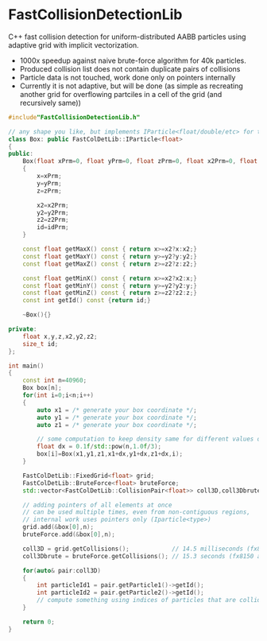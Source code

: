 # FastCollisionDetectionLib
C++ fast collision detection for uniform-distributed AABB particles using adaptive grid with implicit vectorization.

- 1000x speedup against naive brute-force algorithm for 40k particles.
- Produced collision list does not contain duplicate pairs of collisions
- Particle data is not touched, work done only on pointers internally
- Currently it is not adaptive, but will be done (as simple as recreating another grid for overflowing partciles in a cell of the grid (and recursively same))

```C++
#include"FastCollisionDetectionLib.h"

// any shape you like, but implements IParticle<float/double/etc> for the collision detection
class Box: public FastColDetLib::IParticle<float>
{
public:
	Box(float xPrm=0, float yPrm=0, float zPrm=0, float x2Prm=0, float y2Prm=0, float z2Prm=0, size_t idPrm=0)
	{
		x=xPrm;
		y=yPrm;
		z=zPrm;

		x2=x2Prm;
		y2=y2Prm;
		z2=z2Prm;
		id=idPrm;
	}

	const float getMaxX() const { return x>=x2?x:x2;}
	const float getMaxY() const { return y>=y2?y:y2;}
	const float getMaxZ() const { return z>=z2?z:z2;}

	const float getMinX() const { return x>=x2?x2:x;}
	const float getMinY() const { return y>=y2?y2:y;}
	const float getMinZ() const { return z>=z2?z2:z;}
	const int getId() const {return id;}

	~Box(){}

private:
	float x,y,z,x2,y2,z2;
	size_t id;
};

int main()
{
	const int n=40960;
	Box box[n];
	for(int i=0;i<n;i++)
	{
		auto x1 = /* generate your box coordinate */;
		auto y1 = /* generate your box coordinate */;
		auto z1 = /* generate your box coordinate */;

		// some computation to keep density same for different values of n
		float dx = 0.1f/std::pow(n,1.0f/3);
		box[i]=Box(x1,y1,z1,x1+dx,y1+dx,z1+dx,i);
	}

	FastColDetLib::FixedGrid<float> grid;
	FastColDetLib::BruteForce<float> bruteForce;
	std::vector<FastColDetLib::CollisionPair<float>> coll3D,coll3Dbrute;

	// adding pointers of all elements at once 
	// can be used multiple times, even from non-contiguous regions,
	// internal work uses pointers only (Iparticle<type>)
	grid.add(&box[0],n);
	bruteForce.add(&box[0],n);

	coll3D = grid.getCollisions();            // 14.5 milliseconds (fx8150 at 2.1GHz)
	coll3Dbrute = bruteForce.getCollisions(); // 15.3 seconds (fx8150 at 2.1GHz)

	for(auto& pair:coll3D)
	{
		int particleId1 = pair.getParticle1()->getId();
		int particleId2 = pair.getParticle2()->getId();
		// compute something using indices of particles that are colliding
	}

	return 0;
}
```
